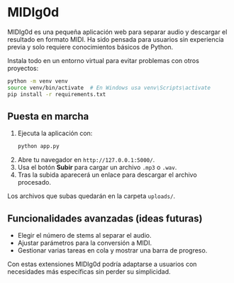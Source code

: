 # MIDIg0d

MIDIg0d es una pequeña aplicación web para separar audio y descargar el resultado en formato MIDI. Ha sido pensada para usuarios sin experiencia previa y solo requiere conocimientos básicos de Python.



Instala todo en un entorno virtual para evitar problemas con otros proyectos:

```bash
python -m venv venv
source venv/bin/activate  # En Windows usa venv\Scripts\activate
pip install -r requirements.txt
```

## Puesta en marcha

1. Ejecuta la aplicación con:
   ```bash
   python app.py
   ```
2. Abre tu navegador en `http://127.0.0.1:5000/`.
3. Usa el botón **Subir** para cargar un archivo `.mp3` o `.wav`.
4. Tras la subida aparecerá un enlace para descargar el archivo procesado.

Los archivos que subas quedarán en la carpeta `uploads/`.

## Funcionalidades avanzadas (ideas futuras)

- Elegir el número de stems al separar el audio.
- Ajustar parámetros para la conversión a MIDI.
- Gestionar varias tareas en cola y mostrar una barra de progreso.

Con estas extensiones MIDIg0d podría adaptarse a usuarios con necesidades más específicas sin perder su simplicidad.
